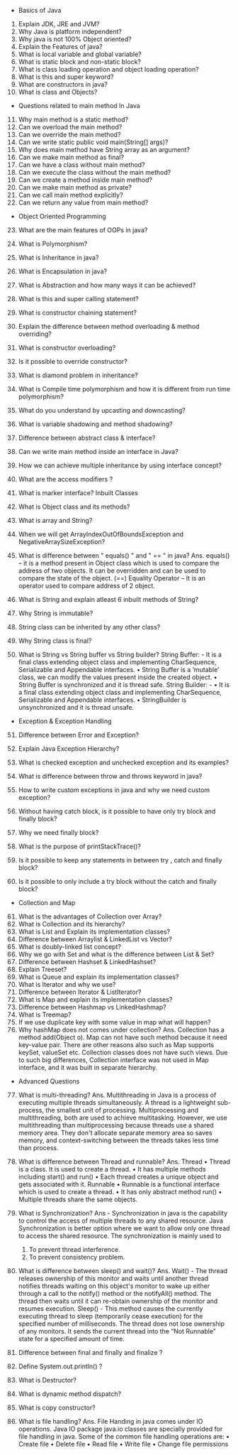 * Basics of Java

1. Explain JDK, JRE and JVM?
2. Why Java is platform independent?
3. Why java is not 100% Object oriented?
4. Explain the Features of java?
5. What is local variable and global variable?
6. What is static block and non-static block?
7. What is class loading operation and object loading operation?
8. What is this and super keyword?
9. What are constructors in java?
10. What is class and Objects?

* Questions related to main method In Java

11. Why main method is a static method?
12. Can we overload the main method?
13. Can we override the main method?
14. Can we write static public void main(String[] args)?
15. Why does main method have String array as an argument?
16. Can we make main method as final?
17. Can we have a class without main method?
18. Can we execute the class without the main method?
19. Can we create a method inside main method?
20. Can we make main method as private?
21. Can we call main method explicitly?
22. Can we return any value from main method?

* Object Oriented Programming

23. What are the main features of OOPs in java?
24. What is Polymorphism?
25. What is Inheritance in java?
26. What is Encapsulation in java?
27. What is Abstraction and how many ways it can be achieved?
28. What is this and super calling statement?
29. What is constructor chaining statement?
30. Explain the difference between method overloading & method
    overriding?

31. What is constructor overloading?
32. Is it possible to override constructor?
33. What is diamond problem in inheritance?
34. What is Compile time polymorphism and how it is different from
    run time polymorphism?

35. What do you understand by upcasting and downcasting?
36. What is variable shadowing and method shadowing?
37. Difference between abstract class & interface?
38. Can we write main method inside an interface in Java?
39. How we can achieve multiple inheritance by using interface
    concept?

40. What are the access modifiers ?
41. What is marker interface?
    Inbuilt Classes

42. What is Object class and its methods?
43. What is array and String?
44. When we will get ArrayIndexOutOfBoundsException and
    NegativeArraySizeException?

45. What is difference between " equals() " and " == " in java?
    Ans. equals() – it is a method present in Object class which is used to
    compare the address of two objects. It can be overridden and can be used
    to compare the state of the object.
    (==) Equality Operator – It is an operator used to compare address of 2
    object.

46. What is String and explain atleast 6 inbuilt methods of String?
47. Why String is immutable?
48. String class can be inherited by any other class?
49. Why String class is final?
50. What is String vs String buffer vs String builder?
    String Buffer: -
    It is a final class extending object class and implementing
    CharSequence, Serializable and Appendable interfaces.
    • String Buffer is a ‘mutable’ class, we can modify the values present
      inside the created object.
    • String Buffer is synchronized and it is thread safe.
      String Builder: -
    • It is a final class extending object class and implementing
      CharSequence, Serializable and Appendable interfaces.
    • StringBuilder is unsynchronized and it is thread unsafe.

* Exception & Exception Handling

51. Difference between Error and Exception?
52. Explain Java Exception Hierarchy?
53. What is checked exception and unchecked exception and its
    examples?

54. What is difference between throw and throws keyword in java?
55. How to write custom exceptions in java and why we need custom
    exception?

56. Without having catch block, is it possible to have only try block and
    finally block?

57. Why we need finally block?
58. What is the purpose of printStackTrace()?
59. Is it possible to keep any statements in between try , catch and
    finally block?

60. Is it possible to only include a try block without the catch and finally
    block?


* Collection and Map

61. What is the advantages of Collection over Array?
62. What is Collection and its hierarchy?
63. What is List and Explain its implementation classes?
64. Difference between Arraylist & LinkedList vs Vector?
65. What is doubly-linked list concept?
66. Why we go with Set and what is the difference between List & Set?
67. Difference between Hashset & LinkedHashset?
68. Explain Treeset?
69. What is Queue and explain its implementation classes?
70. What is Iterator and why we use?
71. Difference between Iterator & ListIterator?
72. What is Map and explain its implementation classes?
73. Difference between Hashmap vs LinkedHashmap?
74. What is Treemap?
75. If we use duplicate key with some value in map what will happen?
76. Why hashMap does not comes under collection?
    Ans. Collection has a method add(Object o). Map can not have such method
    because it need key-value pair. There are other reasons also such as Map
    supports keySet, valueSet etc. Collection classes does not have such
    views. Due to such big differences, Collection interface was not used in
    Map interface, and it was built in separate hierarchy.

* Advanced Questions

77. What is multi-threading?
    Ans. Multithreading in Java is a process of executing multiple threads
    simultaneously.
    A thread is a lightweight sub-process, the smallest unit of processing.
    Multiprocessing and multithreading, both are used to achieve
    multitasking.
    However, we use multithreading than multiprocessing because threads
    use a shared memory area. They don't allocate separate memory area so
    saves memory, and context-switching between the threads takes less
    time than process.

78. What is difference between Thread and runnable?
    Ans. 
    Thread
    • Thread is a class. It is used to create a thread.
    • It has multiple methods including start() and run()
    • Each thread creates a unique object and gets associated with it.
    Runnable
    • Runnable is a functional interface which is used to create a thread.
    • It has only abstract method run()
    • Multiple threads share the same objects.

79. What is Synchronization?
    Ans - Synchronization in java is the capability to control the access of
    multiple threads to any shared resource.
    Java Synchronization is better option where we want to allow only one
    thread to access the shared resource.
    The synchronization is mainly used to
    1. To prevent thread interference.
    2. To prevent consistency problem.

80. What is difference between sleep() and wait()?
    Ans. Wait() - The thread releases ownership of this monitor and waits
    until another thread notifies threads waiting on this object's monitor to
    wake up either through a call to the notify() method or the notifyAll()
    method. The thread then waits until it can re-obtain ownership of the
    monitor and resumes execution.
    Sleep() - This method causes the currently executing thread to sleep
    (temporarily cease execution) for the specified number of milliseconds.
    The thread does not lose ownership of any monitors. It sends the current
    thread into the “Not Runnable” state for a specified amount of time.

81. Difference between final and finally and finalize ?
82. Define System.out.println() ?
83. What is Destructor?
84. What is dynamic method dispatch?
85. What is copy constructor?

86. What is file handling?
    Ans. File Handing in java comes under IO operations. Java IO
    package java.io classes are specially provided for file handling in java.
    Some of the common file handling operations are:
    • Create file
    • Delete file
    • Read file
    • Write file
    • Change file permissions